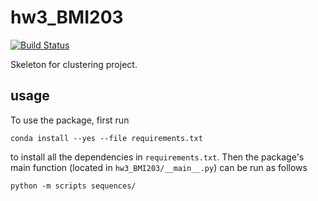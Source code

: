 # hw3_BMI203

[![Build
Status](https://travis-ci.org/ygomez/hw3BMI203.svg?branch=redo)](https://travis-ci.org/yesgomez/hw2-skeleton)

Skeleton for clustering project.

## usage

To use the package, first run

```
conda install --yes --file requirements.txt
```

to install all the dependencies in `requirements.txt`. Then the package's
main function (located in `hw3_BMI203/__main__.py`) can be run as
follows

```
python -m scripts sequences/
```
